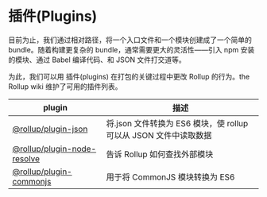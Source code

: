 # 插件(Plugins)

目前为止，我们通过相对路径，将一个入口文件和一个模块创建成了一个简单的 bundle。随着构建更复杂的 bundle，通常需要更大的灵活性——引入 npm 安装的模块、通过 Babel 编译代码、和 JSON 文件打交道等。

为此，我们可以用 插件(plugins) 在打包的关键过程中更改 Rollup 的行为。the Rollup wiki 维护了可用的插件列表。

| plugin                                                            | 描述                                                              |
| ----------------------------------------------------------------- | ----------------------------------------------------------------- |
| [@rollup/plugin-json](./w-001-rollup-plugin-json)                 | 将.json 文件转换为 ES6 模块，使 rollup 可以从 JSON 文件中读取数据 |
| [@rollup/plugin-node-resolve](./w-002-rollup-plugin-node-resolve) | 告诉 Rollup 如何查找外部模块                                      |
| [@rollup/plugin-commonjs]()                                       | 用于将 CommonJS 模块转换为 ES6                                    |
